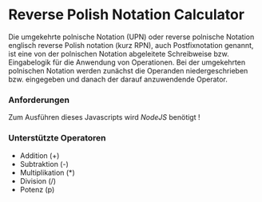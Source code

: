 # Reverse Polish Notation Calculator 

Die umgekehrte polnische Notation (UPN) oder reverse polnische Notation englisch reverse Polish notation (kurz RPN), auch Postfixnotation genannt, ist eine von der polnischen Notation abgeleitete Schreibweise bzw. Eingabelogik für die Anwendung von Operationen. Bei der umgekehrten polnischen Notation werden zunächst die Operanden niedergeschrieben bzw. eingegeben und danach der darauf anzuwendende Operator.

### Anforderungen

Zum Ausführen dieses Javascripts wird *NodeJS* benötigt !

### Unterstützte Operatoren

  - Addition (+)
  - Subtraktion (-)
  - Multiplikation (*)
  - Division (/)
  - Potenz (p)
  
